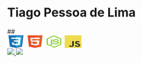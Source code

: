 <h1>Tiago Pessoa de Lima</h1>
##
<div>
<img align="center"alt="Tiago-CSS"height="30"width="40"src="https://raw.githubusercontent.com/devicons/devicon/master/icons/css3/css3-original.svg">
<img align="center"alt="Tiago-HTML"height="30"width="40"src="https://raw.githubusercontent.com/devicons/devicon/master/icons/html5/html5-original.svg">
<img align="center"alt="Tiago-NodeJS"height="30"width="40"src="https://raw.githubusercontent.com/devicons/devicon/master/icons/nodejs/nodejs-original.svg">
<img align="center"alt="Tiago-JS"height="30"width="40"src="https://raw.githubusercontent.com/devicons/devicon/master/icons/javascript/javascript-original.svg">
</div>
<div>
<a href="https://mail.google.com/mail/u/0/#inbox" target="_blank"><img src=https://img.shields.io/badge/Gmail-D14836?style=for-the-badge&logo=gmail&logoColor=white target="_blank" </a>
<a href="https://www.linkedin.com/in/tiago-pessoa-de-lima-6941b2173/" target="_blank"><img src=https://img.shields.io/badge/LinkedIn-0077B5?style=for-the-badge&logo=linkedin&logoColor=white target="_blank" </a>
</div>

